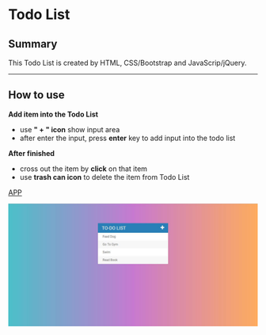 # Todo List

## Summary

This Todo List is created by HTML, CSS/Bootstrap and JavaScrip/jQuery.

---

## How to use

**Add item into the Todo List**
- use **" + " icon** show input area 
- after enter the input, press **enter** key to add input into the todo list

**After finished**
- cross out the item by **click** on that item
- use **trash can icon** to delete the item from Todo List

[APP](https://yenchieh86.github.io/todoList)

![Show-Img](https://raw.githubusercontent.com/yenchieh86/todoList/master/show_img.jpg)